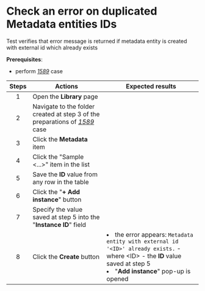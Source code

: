 # Check an error on duplicated Metadata entities IDs

Test verifies that error message is returned if metadata entity is created with external id which already exists

**Prerequisites**:

- perform [_1589_](1589.md) case

| Steps | Actions | Expected results |
| :---: | --- | --- |
| 1 | Open the **Library** page | |
| 2 | Navigate to the folder created at step 3 of the preparations of [_1589_](1589.md) case | |
| 3 | Click the **Metadata** item | |
| 4 | Click the "Sample <...>" item in the list | |
| 5 | Save the **ID** value from any row in the table | |
| 6 | Click the "**+ Add instance**" button | |
| 7 | Specify the value saved at step 5 into the "**Instance ID**" field | |
| 8 | Click the **Create** button | <li> the error appears: `Metadata entity with external id '<ID>' already exists.` - where \<ID\> - the **ID** value saved at step 5 <li> "**Add instance**" pop-up is opened |
